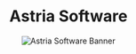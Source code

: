 <div align="center">

<h1>Astria Software</h1>

<img src="https://github.com/tahsinzidane/astriasoftware/blob/main/page-cover-for-github.jpg" alt="Astria Software Banner" />

</div>
